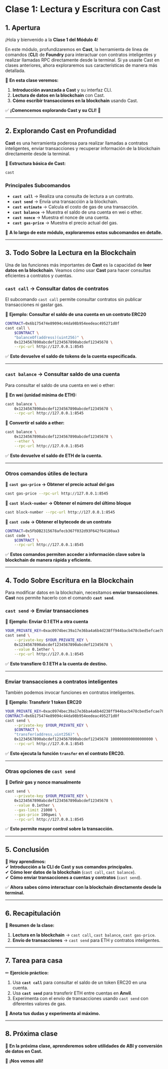 # **Clase 1: Lectura y Escritura con Cast**  

## **1. Apertura**  

¡Hola y bienvenido a la **Clase 1 del Módulo 4**!  

En este módulo, profundizaremos en **Cast**, la herramienta de línea de comandos (**CLI**) de **Foundry** para interactuar con contratos inteligentes y realizar llamadas RPC directamente desde la terminal. Si ya usaste Cast en clases anteriores, ahora exploraremos sus características de manera más detallada.  

📌 **En esta clase veremos:**  
1. **Introducción avanzada a Cast** y su interfaz CLI.  
2. **Lectura de datos en la blockchain** con Cast.  
3. **Cómo escribir transacciones en la blockchain** usando Cast.  

✅ **¡Comencemos explorando Cast y su CLI!** 🚀  

---

## **2. Explorando Cast en Profundidad**  

**Cast** es una herramienta poderosa para realizar llamadas a contratos inteligentes, enviar transacciones y recuperar información de la blockchain directamente desde la terminal.  

📌 **Estructura básica de Cast:**  

```bash
cast
```

### **Principales Subcomandos**  

- **`cast call`** → Realiza una consulta de lectura a un contrato.  
- **`cast send`** → Envía una transacción a la blockchain.  
- **`cast estimate`** → Calcula el costo de gas de una transacción.  
- **`cast balance`** → Muestra el saldo de una cuenta en wei o ether.  
- **`cast nonce`** → Muestra el nonce de una cuenta.  
- **`cast gas-price`** → Muestra el precio actual del gas.  

📌 **A lo largo de este módulo, exploraremos estos subcomandos en detalle.**  

---

## **3. Todo Sobre la Lectura en la Blockchain**  

Una de las funciones más importantes de **Cast** es la capacidad de **leer datos en la blockchain**. Veamos cómo usar **Cast** para hacer consultas eficientes a contratos y cuentas.  

### **`cast call` → Consultar datos de contratos**  

El subcomando `cast call` permite consultar contratos sin publicar transacciones ni gastar gas.  

📌 **Ejemplo: Consultar el saldo de una cuenta en un contrato ERC20**  

```bash
CONTRACT=0x6b175474e89094c44da98b954eedeac495271d0f
cast call \
    $CONTRACT \
    "balanceOf(address)(uint256)" \
    0x1234567890abcdef1234567890abcdef12345678 \
    --rpc-url http://127.0.0.1:8545
```

✅ **Esto devuelve el saldo de tokens de la cuenta especificada.**  

---

### **`cast balance` → Consultar saldo de una cuenta**  

Para consultar el saldo de una cuenta en wei o ether:  

📌 **En wei (unidad mínima de ETH):**  

```bash
cast balance \
    0x1234567890abcdef1234567890abcdef12345678 \
    --rpc-url http://127.0.0.1:8545
```

📌 **Convertir el saldo a ether:**  

```bash
cast balance \
    0x1234567890abcdef1234567890abcdef12345678 \
    --ether \
    --rpc-url http://127.0.0.1:8545
```

✅ **Esto devuelve el saldo de ETH de la cuenta.**  

---

### **Otros comandos útiles de lectura**  

📌 **`cast gas-price` → Obtener el precio actual del gas**  

```bash
cast gas-price --rpc-url http://127.0.0.1:8545
```

📌 **`cast block-number` → Obtener el número del último bloque**  

```bash
cast block-number --rpc-url http://127.0.0.1:8545
```

📌 **`cast code` → Obtener el bytecode de un contrato**  

```bash
CONTRACT=0x5FbDB2315678afecb367f032d93F642f64180aa3
cast code \
    $CONTRACT \
    --rpc-url http://127.0.0.1:8545
```

✅ **Estos comandos permiten acceder a información clave sobre la blockchain de manera rápida y eficiente.**  

---

## **4. Todo Sobre Escritura en la Blockchain**  

Para modificar datos en la blockchain, necesitamos **enviar transacciones**. **Cast** nos permite hacerlo con el comando **`cast send`**.  

### **`cast send` → Enviar transacciones**  

📌 **Ejemplo: Enviar 0.1 ETH a otra cuenta**  

```bash
YOUR_PRIVATE_KEY=0xac0974bec39a17e36ba4a6b4d238ff944bacb478cbed5efcae784d7bf4f2ff80
cast send \
    --private-key $YOUR_PRIVATE_KEY \
    0x1234567890abcdef1234567890abcdef12345678 \
    --value 0.1ether \
    --rpc-url http://127.0.0.1:8545
```

✅ **Esto transfiere 0.1 ETH a la cuenta de destino.**  

---

### **Enviar transacciones a contratos inteligentes**  

También podemos invocar funciones en contratos inteligentes.  

📌 **Ejemplo: Transferir 1 token ERC20**  

```bash
YOUR_PRIVATE_KEY=0xac0974bec39a17e36ba4a6b4d238ff944bacb478cbed5efcae784d7bf4f2ff80
CONTRACT=0x6b175474e89094c44da98b954eedeac495271d0f
cast send \
    --private-key $YOUR_PRIVATE_KEY \
    $CONTRACT \
    "transfer(address,uint256)" \
    0x1234567890abcdef1234567890abcdef12345678 1000000000000000000 \
    --rpc-url http://127.0.0.1:8545
```

✅ **Esto ejecuta la función `transfer` en el contrato ERC20.**  

---

### **Otras opciones de `cast send`**  

📌 **Definir gas y nonce manualmente**  

```bash
cast send \
    --private-key $YOUR_PRIVATE_KEY \
    0x1234567890abcdef1234567890abcdef12345678 \
    --value 0.1ether \
    --gas-limit 21000 \
    --gas-price 100gwei \
    --rpc-url http://127.0.0.1:8545
```

✅ **Esto permite mayor control sobre la transacción.**  

---

## **5. Conclusión**  

📌 **Hoy aprendimos:**  
✔ **Introducción a la CLI de Cast y sus comandos principales.**  
✔ **Cómo leer datos de la blockchain** (`cast call`, `cast balance`).  
✔ **Cómo enviar transacciones a cuentas y contratos** (`cast send`).  

✅ **Ahora sabes cómo interactuar con la blockchain directamente desde la terminal.**  

---

## **6. Recapitulación**  

📌 **Resumen de la clase:**  
1. **Lectura en la blockchain** → `cast call`, `cast balance`, `cast gas-price`.  
2. **Envío de transacciones** → `cast send` para ETH y contratos inteligentes.  

---

## **7. Tarea para casa**  

✏ **Ejercicio práctico:**  

1. Usa **`cast call`** para consultar el saldo de un token ERC20 en una cuenta.  
2. Usa **`cast send`** para transferir ETH entre cuentas en **Anvil**.  
3. Experimenta con el envío de transacciones usando `cast send` con diferentes valores de gas.  

📌 **Anota tus dudas y experimenta al máximo.**  

---

## **8. Próxima clase**  

📅 **En la próxima clase, aprenderemos sobre utilidades de ABI y conversión de datos en Cast.**  

🚀 **¡Nos vemos allí!**  
